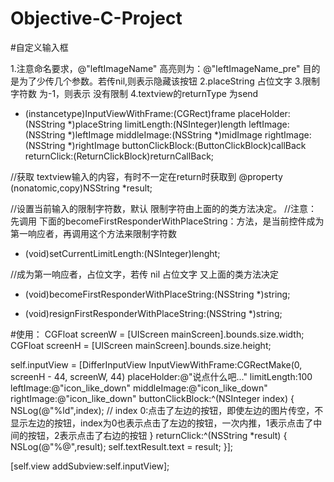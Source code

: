 # Objective-C-Project

#自定义输入框

1.注意命名要求，@"leftImageName" 高亮则为：@"leftImageName_pre" 目的是为了少传几个参数。若传nil,则表示隐藏该按钮
2.placeString 占位文字
3.限制 字符数 为-1，则表示 没有限制
4.textview的returnType 为send

+ (instancetype)InputViewWithFrame:(CGRect)frame placeHolder:(NSString *)placeString limitLength:(NSInteger)length leftImage:(NSString *)leftImage middleImage:(NSString *)midImage rightImage:(NSString *)rightImage buttonClickBlock:(ButtonClickBlock)callBack returnClick:(ReturnClickBlock)returnCallBack;

//获取 textview输入的内容，有时不一定在return时获取到
@property (nonatomic,copy)NSString *result;

//设置当前输入的限制字符数，默认 限制字符由上面的的类方法决定。
//注意：先调用 下面的becomeFirstResponderWithPlaceString：方法，是当前控件成为第一响应者，再调用这个方法来限制字符数
- (void)setCurrentLimitLength:(NSInteger)lenght;

//成为第一响应者，占位文字，若传 nil 占位文字 又上面的类方法决定
- (void)becomeFirstResponderWithPlaceString:(NSString *)string;

- (void)resignFirstResponderWithPlaceString:(NSString *)string;


#使用：
CGFloat screenW = [UIScreen mainScreen].bounds.size.width;
CGFloat screenH = [UIScreen mainScreen].bounds.size.height;


self.inputView = [DifferInputView InputViewWithFrame:CGRectMake(0, screenH - 44, screenW, 44) placeHolder:@"说点什么吧..." limitLength:100 leftImage:@"icon_like_down" middleImage:@"icon_like_down" rightImage:@"icon_like_down" buttonClickBlock:^(NSInteger index) {
NSLog(@"%ld",index);
// index 0:点击了左边的按钮，即使左边的图片传空，不显示左边的按钮，index为0也表示点击了左边的按钮，一次内推，1表示点击了中间的按钮，2表示点击了右边的按钮
} returnClick:^(NSString *result) {
NSLog(@"%@",result);
self.textResult.text = result;
}];


[self.view addSubview:self.inputView];
